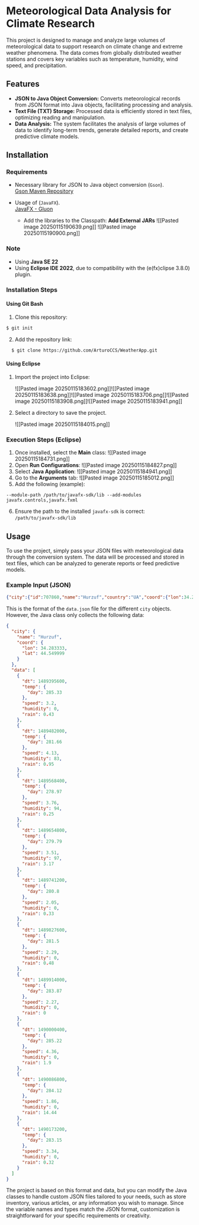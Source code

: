 # Meteorological Data Analysis for Climate Research

This project is designed to manage and analyze large volumes of meteorological data to support research on climate change and extreme weather phenomena. The data comes from globally distributed weather stations and covers key variables such as temperature, humidity, wind speed, and precipitation.

## Features

- **JSON to Java Object Conversion:** Converts meteorological records from JSON format into Java objects, facilitating processing and analysis.
- **Text File (TXT) Storage:** Processed data is efficiently stored in text files, optimizing reading and manipulation.
- **Data Analysis:** The system facilitates the analysis of large volumes of data to identify long-term trends, generate detailed reports, and create predictive climate models.

## Installation

### Requirements

- Necessary library for JSON to Java object conversion (`Gson`).  
    [Gson Maven Repository](https://mvnrepository.com/artifact/com.google.code.gson/gson/2.11.0)
    
- Usage of (`JavaFX`).  
    [JavaFX - Gluon](https://gluonhq.com/products/javafx/)
	
	- Add the libraries to the Classpath: **Add External JARs**
	![[Pasted image 20250115190639.png]]
	![[Pasted image 20250115190900.png]]
	

### Note

- Using **Java SE 22**
- Using **Eclipse IDE 2022**, due to compatibility with the (e(fx)clipse 3.8.0) plugin.


### Installation Steps

#### Using Git Bash

1. Clone this repository:

```bash   
$ git init
```
2. Add the repository link:

 ```bash 
   $ git clone https://github.com/ArturoCCS/WeatherApp.git
```

#### Using Eclipse

1. Import the project into Eclipse:
    
    ![[Pasted image 20250115183602.png]]![[Pasted image 20250115183638.png]]![[Pasted image 20250115183706.png]]![[Pasted image 20250115183908.png]]![[Pasted image 20250115183941.png]]

2. Select a directory to save the project.
	
	![[Pasted image 20250115184015.png]]



### Execution Steps (Eclipse)

1. Once installed, select the **Main** class:
    ![[Pasted image 20250115184731.png]]
2. Open **Run Configurations**:
    ![[Pasted image 20250115184827.png]]
3. Select **Java Application**:
    ![[Pasted image 20250115184941.png]]
4. Go to the **Arguments** tab:
    ![[Pasted image 20250115185012.png]]
5. Add the following (example):
```
--module-path /path/to/javafx-sdk/lib --add-modules javafx.controls,javafx.fxml
```
6. Ensure the path to the installed `javafx-sdk` is correct:  
    `/path/to/javafx-sdk/lib`

## Usage

To use the project, simply pass your JSON files with meteorological data through the conversion system. The data will be processed and stored in text files, which can be analyzed to generate reports or feed predictive models.

### Example Input (JSON)

```json
{"city":{"id":707860,"name":"Hurzuf","country":"UA","coord":{"lon":34.283333,"lat":44.549999}},"time":1489458708,"data":[{"dt":1489395600,"temp":{"day":285.33,"min":277.97,"max":285.33,"night":279.36,"eve":280.94,"morn":277.97},"pressure":1006.85,"humidity":0,"weather":[{"id":500,"main":"Rain","description":"light rain","icon":"10d"}],"speed":3.2,"deg":44,"clouds":53,"rain":0.43,"uvi":3.09},{"dt":1489482000,"temp":{"day":281.66,"min":277.1,"max":281.9,"night":277.1,"eve":279.71,"morn":277.28},"pressure":991.08,"humidity":83,"weather":[{"id":500,"main":"Rain","description":"light rain","icon":"10d"}],"speed":4.13,"deg":60,"clouds":76,"rain":0.95,"uvi":3.19},{"dt":1489568400,"temp":{"day":278.97,"min":275.65,"max":279.95,"night":275.65,"eve":279.13,"morn":275.93},"pressure":993.96,"humidity":94,"weather":[{"id":500,"main":"Rain","description":"light rain","icon":"10d"}],"speed":3.76,"deg":41,"clouds":80,"rain":0.25,"uvi":3.01},{"dt":1489654800,"temp":{"day":279.79,"min":276.01,"max":279.79,"night":276.01,"eve":278.73,"morn":276.86},"pressure":990.04,"humidity":97,"weather":[{"id":501,"main":"Rain","description":"moderate rain","icon":"10d"}],"speed":3.51,"deg":244,"clouds":92,"rain":3.17,"uvi":3.2},{"dt":1489741200,"temp":{"day":280.8,"min":272.36,"max":280.8,"night":272.36,"eve":276.71,"morn":277.43},"pressure":1012.47,"humidity":0,"weather":[{"id":500,"main":"Rain","description":"light rain","icon":"10d"}],"speed":2.05,"deg":317,"clouds":30,"rain":0.33,"uvi":2.79},{"dt":1489827600,"temp":{"day":281.5,"min":272.69,"max":281.5,"night":272.69,"eve":276.26,"morn":276.57},"pressure":1010.58,"humidity":0,"weather":[{"id":500,"main":"Rain","description":"light rain","icon":"10d"}],"speed":2.29,"deg":242,"clouds":21,"rain":0.48,"uvi":3.36},{"dt":1489914000,"temp":{"day":283.87,"min":273.73,"max":283.87,"night":273.73,"eve":277.1,"morn":277.3},"pressure":1008.61,"humidity":0,"weather":[{"id":800,"main":"Clear","description":"sky is clear","icon":"01d"}],"speed":2.27,"deg":166,"clouds":1,"uvi":3.3},{"dt":1490000400,"temp":{"day":285.22,"min":278.05,"max":285.22,"night":278.85,"eve":280.1,"morn":278.05},"pressure":1002.01,"humidity":0,"weather":[{"id":500,"main":"Rain","description":"light rain","icon":"10d"}],"speed":4.36,"deg":154,"clouds":34,"rain":1.9,"uvi":3.3},{"dt":1490086800,"temp":{"day":284.12,"min":279.07,"max":284.12,"night":279.07,"eve":280.24,"morn":280.81},"pressure":995.72,"humidity":0,"weather":[{"id":502,"main":"Rain","description":"heavy intensity rain","icon":"10d"}],"speed":1.86,"deg":289,"clouds":52,"rain":14.44,"uvi":3.3},{"dt":1490173200,"temp":{"day":283.15,"min":277.4,"max":283.15,"night":277.4,"eve":278.56,"morn":278.69},"pressure":1013.61,"humidity":0,"weather":[{"id":500,"main":"Rain","description":"light rain","icon":"10d"}],"speed":3.34,"deg":279,"clouds":5,"rain":0.32,"uvi":3.3},{"dt":1490259600,"temp":{"day":283.16,"min":273.3,"max":283.16,"night":273.3,"eve":277.97,"morn":279.78},"pressure":1013.07,"humidity":0,"weather":[{"id":500,"main":"Rain","description":"light rain","icon":"10d"}],"speed":2.15,"deg":276,"clouds":14,"rain":0.38,"uvi":3.3},{"dt":1490346000,"temp":{"day":282.89,"min":275.36,"max":282.89,"night":275.36,"eve":279.01,"morn":276.61},"pressure":1013.2,"humidity":0,"weather":[{"id":500,"main":"Rain","description":"light rain","icon":"10d"}],"speed":2,"deg":65,"clouds":68,"uvi":3.3},{"dt":1490432400,"temp":{"day":286.7,"min":278.31,"max":286.7,"night":278.44,"eve":281.22,"morn":278.31},"pressure":1008.32,"humidity":0,"weather":[{"id":800,"main":"Clear","description":"sky is clear","icon":"01d"}],"speed":3.8,"deg":58,"clouds":5,"uvi":3.3},{"dt":1490518800,"temp":{"day":286.07,"min":279.97,"max":286.07,"night":280.45,"eve":282.58,"morn":279.97},"pressure":1003.89,"humidity":0,"weather":[{"id":500,"main":"Rain","description":"light rain","icon":"10d"}],"speed":3.09,"deg":51,"clouds":67,"rain":2.54,"uvi":3.3},{"dt":1490605200,"temp":{"day":284.9,"min":279.04,"max":284.9,"night":279.04,"eve":281.56,"morn":281.65},"pressure":1006.67,"humidity":0,"weather":[{"id":500,"main":"Rain","description":"light rain","icon":"10d"}],"speed":2.74,"deg":253,"clouds":76,"rain":0.85,"uvi":3.3},{"dt":1490691600,"temp":{"day":287.83,"min":279.65,"max":287.83,"night":279.65,"eve":283.6,"morn":280.4},"pressure":1016.53,"humidity":0,"weather":[{"id":500,"main":"Rain","description":"light rain","icon":"10d"}],"speed":2.83,"deg":170,"clouds":32,"rain":0.73,"uvi":3.3},{"dt":1490778000,"temp":{"day":279.65,"min":279.65,"max":279.65,"night":279.65,"eve":279.65,"morn":279.65},"pressure":1019.41,"humidity":0,"weather":[{"id":800,"main":"Clear","description":"sky is clear","icon":"01ddd"}],"speed":2.04,"deg":113,"clouds":7,"uvi":3.3}]}
```


This is the format of the `data.json` file for the different `city` objects. However, the Java class only collects the following data:

```json
{
  "city": {
    "name": "Hurzuf",
    "coord": {
      "lon": 34.283333,
      "lat": 44.549999
    }
  },
  "data": [
    {
      "dt": 1489395600,
      "temp": {
        "day": 285.33
      },
      "speed": 3.2,
      "humidity": 0,
      "rain": 0.43
    },
    {
      "dt": 1489482000,
      "temp": {
        "day": 281.66
      },
      "speed": 4.13,
      "humidity": 83,
      "rain": 0.95
    },
    {
      "dt": 1489568400,
      "temp": {
        "day": 278.97
      },
      "speed": 3.76,
      "humidity": 94,
      "rain": 0.25
    },
    {
      "dt": 1489654800,
      "temp": {
        "day": 279.79
      },
      "speed": 3.51,
      "humidity": 97,
      "rain": 3.17
    },
    {
      "dt": 1489741200,
      "temp": {
        "day": 280.8
      },
      "speed": 2.05,
      "humidity": 0,
      "rain": 0.33
    },
    {
      "dt": 1489827600,
      "temp": {
        "day": 281.5
      },
      "speed": 2.29,
      "humidity": 0,
      "rain": 0.48
    },
    {
      "dt": 1489914000,
      "temp": {
        "day": 283.87
      },
      "speed": 2.27,
      "humidity": 0,
      "rain": 0
    },
    {
      "dt": 1490000400,
      "temp": {
        "day": 285.22
      },
      "speed": 4.36,
      "humidity": 0,
      "rain": 1.9
    },
    {
      "dt": 1490086800,
      "temp": {
        "day": 284.12
      },
      "speed": 1.86,
      "humidity": 0,
      "rain": 14.44
    },
    {
      "dt": 1490173200,
      "temp": {
        "day": 283.15
      },
      "speed": 3.34,
      "humidity": 0,
      "rain": 0.32
    }
  ]
}

```

The project is based on this format and data, but you can modify the Java classes to handle custom JSON files tailored to your needs, such as store inventory, various articles, or any information you wish to manage. Since the variable names and types match the JSON format, customization is straightforward for your specific requirements or creativity.
